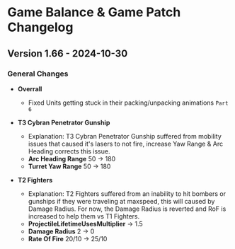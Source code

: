 # Game Balance & Game Patch Changelog

## Version 1.66 - 2024-10-30
### General Changes
- **Overrall**
  - Fixed Units getting stuck in their packing/unpacking animations `Part 6`

- **T3 Cybran Penetrator Gunship**
    - Explanation: T3 Cybran Penetrator Gunship suffered from mobility issues that caused it's lasers to not fire, increase Yaw Range & Arc Heading corrects this issue.
  - **Arc Heading Range** 50 -> 180
  - **Turret Yaw Range** 50 -> 180

- **T2 Fighters**
    - Explanation: T2 Fighters suffered from an inability to hit bombers or gunships if they were traveling at maxspeed, this will caused by Damage Radius. For now, the Damage Radius is reverted and RoF is increased to help them vs T1 Fighters.
  - **ProjectileLifetimeUsesMultiplier** -> 1.5
  - **Damage Radius** 2 -> 0
  - **Rate Of Fire** 20/10 -> 25/10 